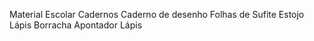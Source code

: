 Material Escolar
Cadernos
Caderno de desenho
Folhas de Sufite
Estojo
Lápis
Borracha
Apontador
Lápis
